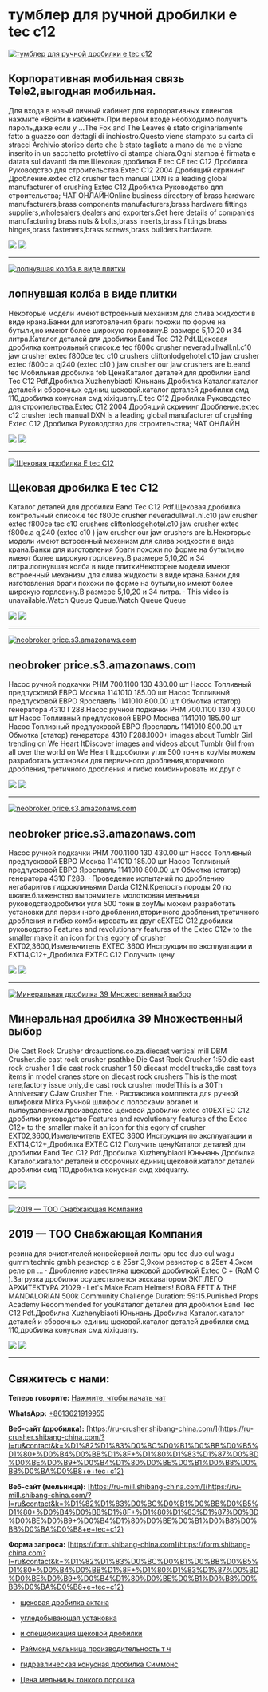 # тумблер для ручной дробилки e tec c12

<a href="https://swt.shibang-china.com/?l=ru&img&k=%D1%82%D1%83%D0%BC%D0%B1%D0%BB%D0%B5%D1%80+%D0%B4%D0%BB%D1%8F+%D1%80%D1%83%D1%87%D0%BD%D0%BE%D0%B9+%D0%B4%D1%80%D0%BE%D0%B1%D0%B8%D0%BB%D0%BA%D0%B8+e+tec+c12" target="_blank">![тумблер для ручной дробилки e tec c12](http://static.shibang-china.com/all-800x300/1396.jpg)</a>

## Корпоративная мобильная связь Tele2,выгодная мобильная.
Для входа в новый личный кабинет для корпоративных клиентов нажмите &#171;Войти в кабинет&#187;.При первом входе необходимо получить пароль,даже если у …The Fox and The Leaves &#232; stato originariamente fatto a guazzo con dettagli di inchiostro.Questo viene stampato su carta di stracci Archivio storico darte che &#232; stato tagliato a mano da me e viene inserito in un sacchetto protettivo di stampa chiara.Ogni stampa &#232; firmata e datata sul davanti da me.Щековая дробилка E tec CE tec C12 Дробилка Руководство для строительства.Extec C12 2004 Дробящий скрининг Дробление.extec c12 crusher tech manual DXN is a leading global manufacturer of crushing Extec C12 Дробилка Руководство для строительства; ЧАТ ОНЛАЙНOnline business directory of brass hardware manufacturers,brass components manufacturers,brass hardware fittings suppliers,wholesalers,dealers and exporters.Get here details of companies manufacturing brass nuts &amp; bolts,brass inserts,brass fittings,brass hinges,brass fasteners,brass screws,brass builders hardware.


<a href="https://whatsapp.shibangsoft.com/WhatsApp.php" target="_blank" title="WhatsApp">![](http://static.shibang-china.com/icon/whatsapp.png)</a> <a href="https://swt.shibang-china.com/?l=ru&icon&k=%D1%82%D1%83%D0%BC%D0%B1%D0%BB%D0%B5%D1%80+%D0%B4%D0%BB%D1%8F+%D1%80%D1%83%D1%87%D0%BD%D0%BE%D0%B9+%D0%B4%D1%80%D0%BE%D0%B1%D0%B8%D0%BB%D0%BA%D0%B8+e+tec+c12" target="_blank">![](http://static.shibang-china.com/icon/chat-ru.png)</a>

---

<a href="https://swt.shibang-china.com/?l=ru&img&k=%D1%82%D1%83%D0%BC%D0%B1%D0%BB%D0%B5%D1%80+%D0%B4%D0%BB%D1%8F+%D1%80%D1%83%D1%87%D0%BD%D0%BE%D0%B9+%D0%B4%D1%80%D0%BE%D0%B1%D0%B8%D0%BB%D0%BA%D0%B8+e+tec+c12" target="_blank">![лопнувшая колба в виде плитки](http://static.shibang-china.com/all-800x300/17.jpg)</a>

## лопнувшая колба в виде плитки
Некоторые модели имеют встроенный механизм для слива жидкости в виде крана.Банки для изготовления браги похожи по форме на бутыли,но имеют более широкую горловину.В размере 5,10,20 и 34 литра.Каталог деталей для дробилки Eand Tec C12 Pdf.Щековая дробилка контрольный список.e tec f800c crusher neveradullwall.nl.c10 jaw crusher extec f800ce tec c10 crushers cliftonlodgehotel.c10 jaw crusher extec f800c.a qj240 (extec c10 ) jaw crusher our jaw crushers are b.eand tec Мобильная дробилка fob ЦенаКаталог деталей для дробилки Eand Tec C12 Pdf.Дробилка Xuzhenybiaoti Юньнань Дробилка Каталог.каталог деталей и сборочных единиц щековой.каталог деталей дробилки смд 110,дробилка конусная смд xixiquarry.E tec C12 Дробилка Руководство для строительства.Extec C12 2004 Дробящий скрининг Дробление.extec c12 crusher tech manual DXN is a leading global manufacturer of crushing Extec C12 Дробилка Руководство для строительства; ЧАТ ОНЛАЙН


<a href="https://whatsapp.shibangsoft.com/WhatsApp.php" target="_blank" title="WhatsApp">![](http://static.shibang-china.com/icon/whatsapp.png)</a> <a href="https://swt.shibang-china.com/?l=ru&icon&k=%D1%82%D1%83%D0%BC%D0%B1%D0%BB%D0%B5%D1%80+%D0%B4%D0%BB%D1%8F+%D1%80%D1%83%D1%87%D0%BD%D0%BE%D0%B9+%D0%B4%D1%80%D0%BE%D0%B1%D0%B8%D0%BB%D0%BA%D0%B8+e+tec+c12" target="_blank">![](http://static.shibang-china.com/icon/chat-ru.png)</a>

---

<a href="https://swt.shibang-china.com/?l=ru&img&k=%D1%82%D1%83%D0%BC%D0%B1%D0%BB%D0%B5%D1%80+%D0%B4%D0%BB%D1%8F+%D1%80%D1%83%D1%87%D0%BD%D0%BE%D0%B9+%D0%B4%D1%80%D0%BE%D0%B1%D0%B8%D0%BB%D0%BA%D0%B8+e+tec+c12" target="_blank">![Щековая дробилка E tec C12](http://static.shibang-china.com/all-800x300/2.jpg)</a>

## Щековая дробилка E tec C12
Каталог деталей для дробилки Eand Tec C12 Pdf.Щековая дробилка контрольный список.e tec f800c crusher neveradullwall.nl.c10 jaw crusher extec f800ce tec c10 crushers cliftonlodgehotel.c10 jaw crusher extec f800c.a qj240 (extec c10 ) jaw crusher our jaw crushers are b.Некоторые модели имеют встроенный механизм для слива жидкости в виде крана.Банки для изготовления браги похожи по форме на бутыли,но имеют более широкую горловину.В размере 5,10,20 и 34 литра.лопнувшая колба в виде плиткиНекоторые модели имеют встроенный механизм для слива жидкости в виде крана.Банки для изготовления браги похожи по форме на бутыли,но имеют более широкую горловину.В размере 5,10,20 и 34 литра.&nbsp;&#0183;&#32;This video is unavailable.Watch Queue Queue.Watch Queue Queue


<a href="https://whatsapp.shibangsoft.com/WhatsApp.php" target="_blank" title="WhatsApp">![](http://static.shibang-china.com/icon/whatsapp.png)</a> <a href="https://swt.shibang-china.com/?l=ru&icon&k=%D1%82%D1%83%D0%BC%D0%B1%D0%BB%D0%B5%D1%80+%D0%B4%D0%BB%D1%8F+%D1%80%D1%83%D1%87%D0%BD%D0%BE%D0%B9+%D0%B4%D1%80%D0%BE%D0%B1%D0%B8%D0%BB%D0%BA%D0%B8+e+tec+c12" target="_blank">![](http://static.shibang-china.com/icon/chat-ru.png)</a>

---

<a href="https://swt.shibang-china.com/?l=ru&img&k=%D1%82%D1%83%D0%BC%D0%B1%D0%BB%D0%B5%D1%80+%D0%B4%D0%BB%D1%8F+%D1%80%D1%83%D1%87%D0%BD%D0%BE%D0%B9+%D0%B4%D1%80%D0%BE%D0%B1%D0%B8%D0%BB%D0%BA%D0%B8+e+tec+c12" target="_blank">![neobroker price.s3.amazonaws.com](http://static.shibang-china.com/all-800x300/308.jpg)</a>

## neobroker price.s3.amazonaws.com
Насос ручной подкачки РНМ 700.1100 130 430.00 шт Насос Топливный предпусковой ЕВРО Москва 1141010 185.00 шт Насос Топливный предпусковой ЕВРО Ярославль 1141010 800.00 шт Обмотка (статор) генератора 4310 Г288.Насос ручной подкачки РНМ 700.1100 130 430.00 шт Насос Топливный предпусковой ЕВРО Москва 1141010 185.00 шт Насос Топливный предпусковой ЕВРО Ярославль 1141010 800.00 шт Обмотка (статор) генератора 4310 Г288.1000+ images about Tumblr Girl trending on We Heart ItDiscover images and videos about Tumblr Girl from all over the world on We Heart It.дробилки угля 500 тонн в хоуМы можем разработать установки для первичного дробления,вторичного дробления,третичного дробления и гибко комбинировать их друг с


<a href="https://whatsapp.shibangsoft.com/WhatsApp.php" target="_blank" title="WhatsApp">![](http://static.shibang-china.com/icon/whatsapp.png)</a> <a href="https://swt.shibang-china.com/?l=ru&icon&k=%D1%82%D1%83%D0%BC%D0%B1%D0%BB%D0%B5%D1%80+%D0%B4%D0%BB%D1%8F+%D1%80%D1%83%D1%87%D0%BD%D0%BE%D0%B9+%D0%B4%D1%80%D0%BE%D0%B1%D0%B8%D0%BB%D0%BA%D0%B8+e+tec+c12" target="_blank">![](http://static.shibang-china.com/icon/chat-ru.png)</a>

---

<a href="https://swt.shibang-china.com/?l=ru&img&k=%D1%82%D1%83%D0%BC%D0%B1%D0%BB%D0%B5%D1%80+%D0%B4%D0%BB%D1%8F+%D1%80%D1%83%D1%87%D0%BD%D0%BE%D0%B9+%D0%B4%D1%80%D0%BE%D0%B1%D0%B8%D0%BB%D0%BA%D0%B8+e+tec+c12" target="_blank">![neobroker price.s3.amazonaws.com](http://static.shibang-china.com/all-800x300/994.jpg)</a>

## neobroker price.s3.amazonaws.com
Насос ручной подкачки РНМ 700.1100 130 430.00 шт Насос Топливный предпусковой ЕВРО Москва 1141010 185.00 шт Насос Топливный предпусковой ЕВРО Ярославль 1141010 800.00 шт Обмотка (статор) генератора 4310 Г288.&nbsp;&#0183;&#32;Проведение испытаний по дроблению негабаритов гидроклиньями Darda C12N.Крепость породы 20 по шкале.блаженство выпрямитель молотковая мельница руководстводробилки угля 500 тонн в хоуМы можем разработать установки для первичного дробления,вторичного дробления,третичного дробления и гибко комбинировать их друг сEXTEC C12 дробилки руководство Features and revolutionary features of the Extec C12+ to the smaller make it an icon for this egory of crusher EXT02,3600,Измельчитель EXTEC 3600 Инструкция по эксплуатации и EXT14,C12+,Дробилка EXTEC C12 Получить цену


<a href="https://whatsapp.shibangsoft.com/WhatsApp.php" target="_blank" title="WhatsApp">![](http://static.shibang-china.com/icon/whatsapp.png)</a> <a href="https://swt.shibang-china.com/?l=ru&icon&k=%D1%82%D1%83%D0%BC%D0%B1%D0%BB%D0%B5%D1%80+%D0%B4%D0%BB%D1%8F+%D1%80%D1%83%D1%87%D0%BD%D0%BE%D0%B9+%D0%B4%D1%80%D0%BE%D0%B1%D0%B8%D0%BB%D0%BA%D0%B8+e+tec+c12" target="_blank">![](http://static.shibang-china.com/icon/chat-ru.png)</a>

---

<a href="https://swt.shibang-china.com/?l=ru&img&k=%D1%82%D1%83%D0%BC%D0%B1%D0%BB%D0%B5%D1%80+%D0%B4%D0%BB%D1%8F+%D1%80%D1%83%D1%87%D0%BD%D0%BE%D0%B9+%D0%B4%D1%80%D0%BE%D0%B1%D0%B8%D0%BB%D0%BA%D0%B8+e+tec+c12" target="_blank">![Минеральная дробилка 39 Множественный выбор](http://static.shibang-china.com/all-800x300/92.jpg)</a>

## Минеральная дробилка 39 Множественный выбор
Die Cast Rock Crusher drcauctions.co.za.diecast vertical mill DBM Crusher.die cast rock crusher psathbe Die Cast Rock Crusher 1:50.die cast rock crusher 1 die cast rock crusher 1 50 diecast model trucks,die cast toys items in model cranes store on diecast rock crushers This is the most rare,factory issue only,die cast rock crusher modelThis is a 30Th Anniversary CJaw Crusher The.&nbsp;&#0183;&#32;Распаковка комплекта для ручной шлифовки Mirka.Ручной шлифок с полосками abranet и пылеудалением.производство щековой дробилки extec c10EXTEC C12 дробилки руководство Features and revolutionary features of the Extec C12+ to the smaller make it an icon for this egory of crusher EXT02,3600,Измельчитель EXTEC 3600 Инструкция по эксплуатации и EXT14,C12+,Дробилка EXTEC C12 Получить ценуКаталог деталей для дробилки Eand Tec C12 Pdf.Дробилка Xuzhenybiaoti Юньнань Дробилка Каталог.каталог деталей и сборочных единиц щековой.каталог деталей дробилки смд 110,дробилка конусная смд xixiquarry.


<a href="https://whatsapp.shibangsoft.com/WhatsApp.php" target="_blank" title="WhatsApp">![](http://static.shibang-china.com/icon/whatsapp.png)</a> <a href="https://swt.shibang-china.com/?l=ru&icon&k=%D1%82%D1%83%D0%BC%D0%B1%D0%BB%D0%B5%D1%80+%D0%B4%D0%BB%D1%8F+%D1%80%D1%83%D1%87%D0%BD%D0%BE%D0%B9+%D0%B4%D1%80%D0%BE%D0%B1%D0%B8%D0%BB%D0%BA%D0%B8+e+tec+c12" target="_blank">![](http://static.shibang-china.com/icon/chat-ru.png)</a>

---

<a href="https://swt.shibang-china.com/?l=ru&img&k=%D1%82%D1%83%D0%BC%D0%B1%D0%BB%D0%B5%D1%80+%D0%B4%D0%BB%D1%8F+%D1%80%D1%83%D1%87%D0%BD%D0%BE%D0%B9+%D0%B4%D1%80%D0%BE%D0%B1%D0%B8%D0%BB%D0%BA%D0%B8+e+tec+c12" target="_blank">![2019 — ТОО Снабжающая Компания](http://static.shibang-china.com/all-800x300/429.jpg)</a>

## 2019 — ТОО Снабжающая Компания
резина для очистителей конвейерной ленты opu tec duo cul wagu gummitechnic gmbh резистор с в 25вт 3,9ком резистор с в 25вт 4,3ком реле рп …&nbsp;&#0183;&#32;Дробление известняка щековой дробилкой Extec C + (RoM C ).Загрузка дробилки осуществляется экскаватором ЭКГ.ЛЕГО АРХИТЕКТУРА 21029&nbsp;&#0183;&#32;Let's Make Foam Helmets! BOBA FETT &amp; THE MANDALORIAN 500k Community Challenge Duration: 59:15.Punished Props Academy Recommended for youКаталог деталей для дробилки Eand Tec C12 Pdf.Дробилка Xuzhenybiaoti Юньнань Дробилка Каталог.каталог деталей и сборочных единиц щековой.каталог деталей дробилки смд 110,дробилка конусная смд xixiquarry.


<a href="https://whatsapp.shibangsoft.com/WhatsApp.php" target="_blank" title="WhatsApp">![](http://static.shibang-china.com/icon/whatsapp.png)</a> <a href="https://swt.shibang-china.com/?l=ru&icon&k=%D1%82%D1%83%D0%BC%D0%B1%D0%BB%D0%B5%D1%80+%D0%B4%D0%BB%D1%8F+%D1%80%D1%83%D1%87%D0%BD%D0%BE%D0%B9+%D0%B4%D1%80%D0%BE%D0%B1%D0%B8%D0%BB%D0%BA%D0%B8+e+tec+c12" target="_blank">![](http://static.shibang-china.com/icon/chat-ru.png)</a>

---
## Свяжитесь с нами:

**Теперь говорите:** [Нажмите, чтобы начать чат](https://swt.shibang-china.com?l=ru&contact&k=%D1%82%D1%83%D0%BC%D0%B1%D0%BB%D0%B5%D1%80+%D0%B4%D0%BB%D1%8F+%D1%80%D1%83%D1%87%D0%BD%D0%BE%D0%B9+%D0%B4%D1%80%D0%BE%D0%B1%D0%B8%D0%BB%D0%BA%D0%B8+e+tec+c12)

**WhatsApp:**  [+8613621919955](https://whatsapp.shibangsoft.com/WhatsApp.php)

**Веб-сайт (дробилка):** [https://ru-crusher.shibang-china.com/](https://ru-crusher.shibang-china.com/?l=ru&contact&k=%D1%82%D1%83%D0%BC%D0%B1%D0%BB%D0%B5%D1%80+%D0%B4%D0%BB%D1%8F+%D1%80%D1%83%D1%87%D0%BD%D0%BE%D0%B9+%D0%B4%D1%80%D0%BE%D0%B1%D0%B8%D0%BB%D0%BA%D0%B8+e+tec+c12)

**Веб-сайт (мельница):** [https://ru-mill.shibang-china.com/](https://ru-mill.shibang-china.com/?l=ru&contact&k=%D1%82%D1%83%D0%BC%D0%B1%D0%BB%D0%B5%D1%80+%D0%B4%D0%BB%D1%8F+%D1%80%D1%83%D1%87%D0%BD%D0%BE%D0%B9+%D0%B4%D1%80%D0%BE%D0%B1%D0%B8%D0%BB%D0%BA%D0%B8+e+tec+c12)

**Форма запроса:** [https://form.shibang-china.com](https://form.shibang-china.com?l=ru&contact&k=%D1%82%D1%83%D0%BC%D0%B1%D0%BB%D0%B5%D1%80+%D0%B4%D0%BB%D1%8F+%D1%80%D1%83%D1%87%D0%BD%D0%BE%D0%B9+%D0%B4%D1%80%D0%BE%D0%B1%D0%B8%D0%BB%D0%BA%D0%B8+e+tec+c12)

* [щековая дробилка актана](../125/%D1%89%D0%B5%D0%BA%D0%BE%D0%B2%D0%B0%D1%8F%20%D0%B4%D1%80%D0%BE%D0%B1%D0%B8%D0%BB%D0%BA%D0%B0%20%D0%B0%D0%BA%D1%82%D0%B0%D0%BD%D0%B0.md)

* [угледобывающая установка](../125/%D1%83%D0%B3%D0%BB%D0%B5%D0%B4%D0%BE%D0%B1%D1%8B%D0%B2%D0%B0%D1%8E%D1%89%D0%B0%D1%8F%20%D1%83%D1%81%D1%82%D0%B0%D0%BD%D0%BE%D0%B2%D0%BA%D0%B0.md)

* [и спецификация щековой дробилки](../125/%D0%B8%20%D1%81%D0%BF%D0%B5%D1%86%D0%B8%D1%84%D0%B8%D0%BA%D0%B0%D1%86%D0%B8%D1%8F%20%D1%89%D0%B5%D0%BA%D0%BE%D0%B2%D0%BE%D0%B9%20%D0%B4%D1%80%D0%BE%D0%B1%D0%B8%D0%BB%D0%BA%D0%B8.md)

* [Раймонд мельница производительность т  ч](../121/%D0%A0%D0%B0%D0%B9%D0%BC%D0%BE%D0%BD%D0%B4%20%D0%BC%D0%B5%D0%BB%D1%8C%D0%BD%D0%B8%D1%86%D0%B0%20%D0%BF%D1%80%D0%BE%D0%B8%D0%B7%D0%B2%D0%BE%D0%B4%D0%B8%D1%82%D0%B5%D0%BB%D1%8C%D0%BD%D0%BE%D1%81%D1%82%D1%8C%20%D1%82%20%20%D1%87.md)

* [гидравлическая конусная дробилка Симмонс](../122/%D0%B3%D0%B8%D0%B4%D1%80%D0%B0%D0%B2%D0%BB%D0%B8%D1%87%D0%B5%D1%81%D0%BA%D0%B0%D1%8F%20%D0%BA%D0%BE%D0%BD%D1%83%D1%81%D0%BD%D0%B0%D1%8F%20%D0%B4%D1%80%D0%BE%D0%B1%D0%B8%D0%BB%D0%BA%D0%B0%20%D0%A1%D0%B8%D0%BC%D0%BC%D0%BE%D0%BD%D1%81.md)

* [Цена мельницы тонкого порошка](../122/%D0%A6%D0%B5%D0%BD%D0%B0%20%D0%BC%D0%B5%D0%BB%D1%8C%D0%BD%D0%B8%D1%86%D1%8B%20%D1%82%D0%BE%D0%BD%D0%BA%D0%BE%D0%B3%D0%BE%20%D0%BF%D0%BE%D1%80%D0%BE%D1%88%D0%BA%D0%B0.md)